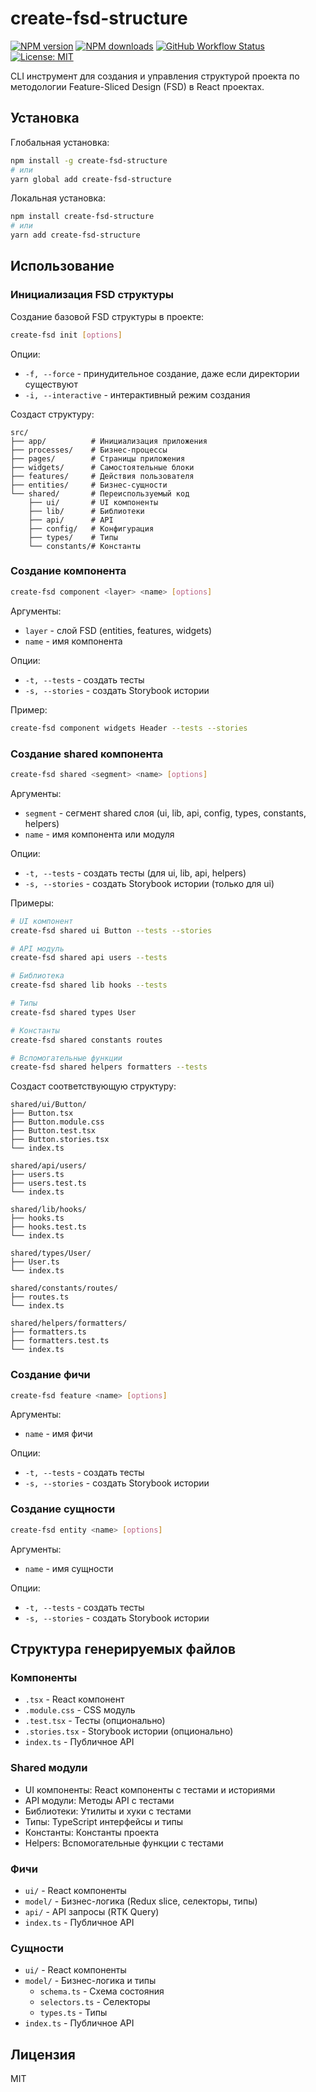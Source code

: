 # create-fsd-structure

[![NPM version](https://img.shields.io/npm/v/create-fsd-structure.svg)](https://www.npmjs.com/package/create-fsd-structure)
[![NPM downloads](https://img.shields.io/npm/dm/create-fsd-structure.svg)](https://www.npmjs.com/package/create-fsd-structure)
[![GitHub Workflow Status](https://img.shields.io/github/actions/workflow/status/ZizzX/create-fsd/ci.yml?branch=main)](https://github.com/ZizzX/create-fsd/actions)
[![License: MIT](https://img.shields.io/badge/License-MIT-yellow.svg)](https://opensource.org/licenses/MIT)

CLI инструмент для создания и управления структурой проекта по методологии Feature-Sliced Design (FSD) в React проектах.

## Установка

Глобальная установка:
```bash
npm install -g create-fsd-structure
# или
yarn global add create-fsd-structure
```

Локальная установка:
```bash
npm install create-fsd-structure
# или
yarn add create-fsd-structure
```

## Использование

### Инициализация FSD структуры

Создание базовой FSD структуры в проекте:

```bash
create-fsd init [options]
```

Опции:
- `-f, --force` - принудительное создание, даже если директории существуют
- `-i, --interactive` - интерактивный режим создания

Создаст структуру:
```
src/
├── app/          # Инициализация приложения
├── processes/    # Бизнес-процессы
├── pages/        # Страницы приложения
├── widgets/      # Самостоятельные блоки
├── features/     # Действия пользователя
├── entities/     # Бизнес-сущности
└── shared/       # Переиспользуемый код
    ├── ui/       # UI компоненты
    ├── lib/      # Библиотеки
    ├── api/      # API
    ├── config/   # Конфигурация
    ├── types/    # Типы
    └── constants/# Константы
```

### Создание компонента

```bash
create-fsd component <layer> <name> [options]
```

Аргументы:
- `layer` - слой FSD (entities, features, widgets)
- `name` - имя компонента

Опции:
- `-t, --tests` - создать тесты
- `-s, --stories` - создать Storybook истории

Пример:
```bash
create-fsd component widgets Header --tests --stories
```

### Создание shared компонента

```bash
create-fsd shared <segment> <name> [options]
```

Аргументы:
- `segment` - сегмент shared слоя (ui, lib, api, config, types, constants, helpers)
- `name` - имя компонента или модуля

Опции:
- `-t, --tests` - создать тесты (для ui, lib, api, helpers)
- `-s, --stories` - создать Storybook истории (только для ui)

Примеры:
```bash
# UI компонент
create-fsd shared ui Button --tests --stories

# API модуль
create-fsd shared api users --tests

# Библиотека
create-fsd shared lib hooks --tests

# Типы
create-fsd shared types User

# Константы
create-fsd shared constants routes

# Вспомогательные функции
create-fsd shared helpers formatters --tests
```

Создаст соответствующую структуру:

```
shared/ui/Button/
├── Button.tsx
├── Button.module.css
├── Button.test.tsx
├── Button.stories.tsx
└── index.ts

shared/api/users/
├── users.ts
├── users.test.ts
└── index.ts

shared/lib/hooks/
├── hooks.ts
├── hooks.test.ts
└── index.ts

shared/types/User/
├── User.ts
└── index.ts

shared/constants/routes/
├── routes.ts
└── index.ts

shared/helpers/formatters/
├── formatters.ts
├── formatters.test.ts
└── index.ts
```

### Создание фичи

```bash
create-fsd feature <name> [options]
```

Аргументы:
- `name` - имя фичи

Опции:
- `-t, --tests` - создать тесты
- `-s, --stories` - создать Storybook истории

### Создание сущности

```bash
create-fsd entity <name> [options]
```

Аргументы:
- `name` - имя сущности

Опции:
- `-t, --tests` - создать тесты
- `-s, --stories` - создать Storybook истории

## Структура генерируемых файлов

### Компоненты
- `.tsx` - React компонент
- `.module.css` - CSS модуль
- `.test.tsx` - Тесты (опционально)
- `.stories.tsx` - Storybook истории (опционально)
- `index.ts` - Публичное API

### Shared модули
- UI компоненты: React компоненты с тестами и историями
- API модули: Методы API с тестами
- Библиотеки: Утилиты и хуки с тестами
- Типы: TypeScript интерфейсы и типы
- Константы: Константы проекта
- Helpers: Вспомогательные функции с тестами

### Фичи
- `ui/` - React компоненты
- `model/` - Бизнес-логика (Redux slice, селекторы, типы)
- `api/` - API запросы (RTK Query)
- `index.ts` - Публичное API

### Сущности
- `ui/` - React компоненты
- `model/` - Бизнес-логика и типы
  - `schema.ts` - Схема состояния
  - `selectors.ts` - Селекторы
  - `types.ts` - Типы
- `index.ts` - Публичное API

## Лицензия

MIT
